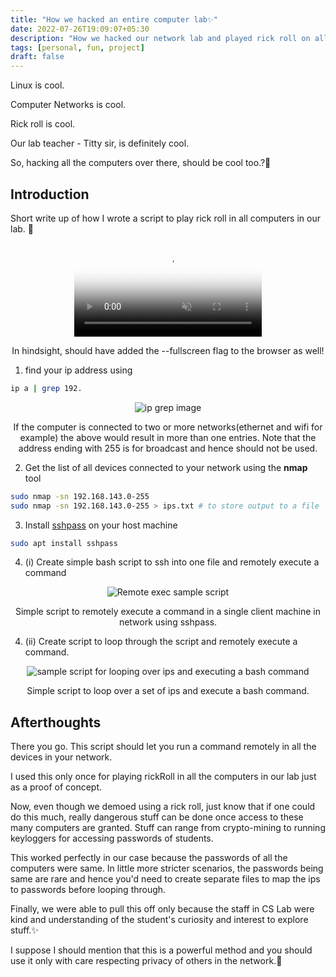```yaml
---
title: "How we hacked an entire computer lab✨"
date: 2022-07-26T19:09:07+05:30
description: "How we hacked our network lab and played rick roll on all computers at once:)"
tags: [personal, fun, project]
draft: false
---
```


Linux is cool.

Computer Networks is cool.

Rick roll is cool.

Our lab teacher - Titty sir, is definitely cool.

So, hacking all the computers over there, should be cool too.?🙂

## Introduction

Short write up of how I wrote a script to play rick roll in all computers in our lab. 🙂

<center>
  <video alt="demo of us rick-rolling" src="/videos/hackCSLab.mp4" controls muted poster="/thumbs/hackCSLab.jpg" ></video>
  <p class='caption'>In hindsight, should have added the --fullscreen flag to the browser as well!</p>
</center>

1. find your ip address using

```bash
ip a | grep 192.
```

<center>
  <image src="/images/hackCsLab/ipGrep.jpg" alt="ip grep image"></image>
  <p class='caption'>
  If the computer is connected to two or more networks(ethernet and wifi for example) the above would result in more than one entries.
  Note that the address ending with 255 is for broadcast and hence should not be used.
  </p>
</center>

2. Get the list of all devices connected to your network using the **nmap** tool

```bash
sudo nmap -sn 192.168.143.0-255
sudo nmap -sn 192.168.143.0-255 > ips.txt # to store output to a file
```

3. Install [sshpass](sshpass) on your host machine

```bash
sudo apt install sshpass
```

4. (i) Create simple bash script to ssh into one file and remotely execute a command

<center>
  <image src="/images/hackCsLab/remoteExec.jpg" alt="Remote exec sample script"></image>
  <p class='caption'>
  Simple script to remotely execute a command in a single client machine in network using sshpass.
  </p>
</center>

4. (ii) Create script to loop through the script and remotely execute a command.

<center>
  <image src="/images/hackCsLab/loopIpScript.jpg" alt="sample script for looping over ips and executing a bash command"></image>
  <p class='caption'>
  Simple script to loop over a set of ips and execute a bash command.
  </p>
</center>

## Afterthoughts

There you go. This script should let you run a command remotely in all the devices in your network.

I used this only once for playing rickRoll in all the computers in our lab just as a proof of concept.

Now, even though we demoed using a rick roll, just know that if one could do this much, really dangerous stuff can be done once access to these many computers are granted. Stuff can range from crypto-mining to running keyloggers for accessing passwords of students.

This worked perfectly in our case because the passwords of all the computers were same. In little more stricter scenarios, the passwords being same are rare and hence you'd need to create separate files to map the ips to passwords before looping through.

Finally, we were able to pull this off only because the staff in CS Lab were kind and understanding of the student's curiosity and interest to explore stuff.✨

I suppose I should mention that this is a powerful method and you should use it only with care respecting privacy of others in the network.🙂
